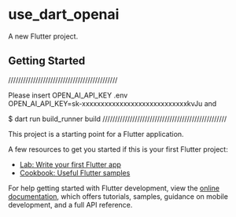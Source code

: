 # use_dart_openai

A new Flutter project.

## Getting Started

////////////////////////////////////////////

Please insert OPEN_AI_API_KEY 
.env   
OPEN_AI_API_KEY=sk-xxxxxxxxxxxxxxxxxxxxxxxxxxxxkvJu
and

$ dart run build_runner build
//////////////////////////////////////////////////


This project is a starting point for a Flutter application.

A few resources to get you started if this is your first Flutter project:

- [Lab: Write your first Flutter app](https://docs.flutter.dev/get-started/codelab)
- [Cookbook: Useful Flutter samples](https://docs.flutter.dev/cookbook)

For help getting started with Flutter development, view the
[online documentation](https://docs.flutter.dev/), which offers tutorials,
samples, guidance on mobile development, and a full API reference.
